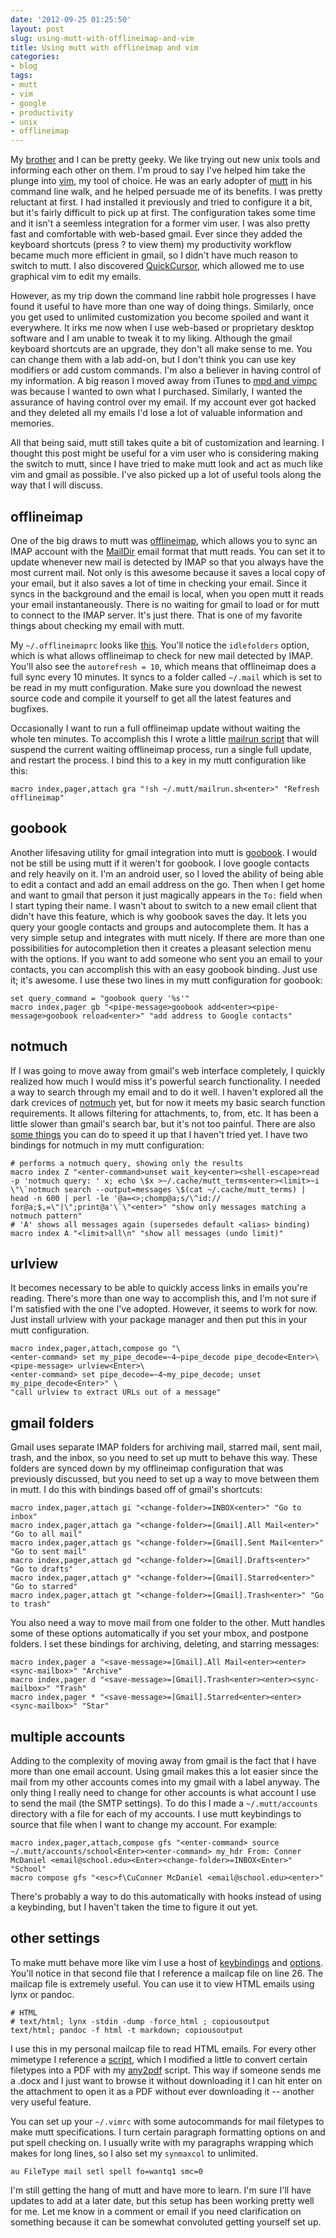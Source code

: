 ```yaml
---
date: '2012-09-25 01:25:50'
layout: post
slug: using-mutt-with-offlineimap-and-vim
title: Using mutt with offlineimap and vim
categories:
- blog
tags:
- mutt
- vim
- google
- productivity
- unix
- offlineimap
---
```


My [brother][caleb] and I can be pretty geeky. We like trying out new unix tools and informing each other on them. I'm proud to say I've helped him take the plunge into [vim][], my tool of choice. He was an early adopter of [mutt][] in his command line walk, and he helped persuade me of its benefits. I was pretty reluctant at first. I had installed it previously and tried to configure it a bit, but it's fairly difficult to pick up at first. The configuration takes some time and it isn't a seemless integration for a former vim user. I was also pretty fast and comfortable with web-based gmail. Ever since they added the keyboard shortcuts (press ? to view them) my productivity workflow became much more efficient in gmail, so I didn't have much reason to switch to mutt. I also discovered [QuickCursor][], which allowed me to use graphical vim to edit my emails.

However, as my trip down the command line rabbit hole progresses I have found it useful to have more than one way of doing things. Similarly, once you get used to unlimited customization you become spoiled and want it everywhere. It irks me now when I use web-based or proprietary desktop software and I am unable to tweak it to my liking. Although the gmail keyboard shortcuts are an upgrade, they don't all make sense to me. You can change them with a lab add-on, but I don't think you can use key modifiers or add custom commands. I'm also a believer in having control of my information. A big reason I moved away from iTunes to [mpd and vimpc][music] was because I wanted to own what I purchased. Similarly, I wanted the assurance of having control over my email. If my account ever got hacked and they deleted all my emails I'd lose a lot of valuable information and memories.

All that being said, mutt still takes quite a bit of customization and learning. I thought this post might be useful for a vim user who is considering making the switch to mutt, since I have tried to make mutt look and act as much like vim and gmail as possible. I've also picked up a lot of useful tools along the way that I will discuss.

## offlineimap

One of the big draws to mutt was [offlineimap][], which allows you to sync an IMAP account with the [MailDir][] email format that mutt reads. You can set it to update whenever new mail is detected by IMAP so that you always have the most current mail. Not only is this awesome because it saves a local copy of your email, but it also saves a lot of time in checking your email. Since it syncs in the background and the email is local, when you open mutt it reads your email instantaneously. There is no waiting for gmail to load or for mutt to connect to the IMAP server. It's just there. That is one of my favorite things about checking my email with mutt.

My `~/.offlineimaprc` looks like [this](https://github.com/connermcd/dotfiles/blob/master/.offlineimaprc.template). You'll notice the `idlefolders` option, which is what allows offlineimap to check for new mail detected by IMAP. You'll also see the `autorefresh = 10`, which means that offlineimap does a full sync every 10 minutes. It syncs to a folder called `~/.mail` which is set to be read in my mutt configuration. Make sure you download the newest source code and compile it yourself to get all the latest features and bugfixes.

Occasionally I want to run a full offlineimap update without waiting the whole ten minutes. To accomplish this I wrote a little [mailrun script][mailrun] that will suspend the current waiting offlineimap process, run a single full update, and restart the process. I bind this to a key in my mutt configuration like this:

```
macro index,pager,attach gra "!sh ~/.mutt/mailrun.sh<enter>" "Refresh offlineimap"
```

## goobook

Another lifesaving utility for gmail integration into mutt is [goobook][]. I would not be still be using mutt if it weren't for goobook. I love google contacts and rely heavily on it. I'm an android user, so I loved the ability of being able to edit a contact and add an email address on the go. Then when I get home and want to gmail that person it just magically appears in the `To:` field when I start typing their name. I wasn't about to switch to a new email client that didn't have this feature, which is why goobook saves the day. It lets you query your google contacts and groups and autocomplete them. It has a very simple setup and integrates with mutt nicely. If there are more than one possibilities for autocompletion then it creates a pleasant selection menu with the options. If you want to add someone who sent you an email to your contacts, you can accomplish this with an easy goobook binding. Just use it; it's awesome. I use these two lines in my mutt configuration for goobook:

```
set query_command = "goobook query '%s'"
macro index,pager gb "<pipe-message>goobook add<enter><pipe-message>goobook reload<enter>" "add address to Google contacts"
```

## notmuch

If I was going to move away from gmail's web interface completely, I quickly realized how much I would miss it's powerful search functionality. I needed a way to search through my email and to do it well. I haven't explored all the dark crevices of [notmuch][] yet, but for now it meets my basic search function requirements. It allows filtering for attachments, to, from, etc. It has been a little slower than gmail's search bar, but it's not too painful. There are also [some things][notspeed] you can do to speed it up that I haven't tried yet. I have two bindings for notmuch in my mutt configuration:

```
# performs a notmuch query, showing only the results
macro index Z "<enter-command>unset wait_key<enter><shell-escape>read -p 'notmuch query: ' x; echo \$x >~/.cache/mutt_terms<enter><limit>~i \"\`notmuch search --output=messages \$(cat ~/.cache/mutt_terms) | head -n 600 | perl -le '@a=<>;chomp@a;s/\^id:// for@a;$,=\"|\";print@a'\`\"<enter>" "show only messages matching a notmuch pattern"
# 'A' shows all messages again (supersedes default <alias> binding)
macro index A "<limit>all\n" "show all messages (undo limit)"
```

## urlview

It becomes necessary to be able to quickly access links in emails you're reading. There's more than one way to accomplish this, and I'm not sure if I'm satisfied with the one I've adopted. However, it seems to work for now. Just install urlview with your package manager and then put this in your mutt configuration.

```
macro index,pager,attach,compose go "\
<enter-command> set my_pipe_decode=~4~pipe_decode pipe_decode<Enter>\
<pipe-message> urlview<Enter>\
<enter-command> set pipe_decode=~4~my_pipe_decode; unset my_pipe_decode<Enter>" \
"call urlview to extract URLs out of a message"
```

## gmail folders

Gmail uses separate IMAP folders for archiving mail, starred mail, sent mail, trash, and the inbox, so you need to set up mutt to behave this way. These folders are synced down by my offlineimap configuration that was previously discussed, but you need to set up a way to move between them in mutt. I do this with bindings based off of gmail's shortcuts:

```
macro index,pager,attach gi "<change-folder>=INBOX<enter>" "Go to inbox"
macro index,pager,attach ga "<change-folder>=[Gmail].All Mail<enter>" "Go to all mail"
macro index,pager,attach gs "<change-folder>=[Gmail].Sent Mail<enter>" "Go to sent mail"
macro index,pager,attach gd "<change-folder>=[Gmail].Drafts<enter>" "Go to drafts"
macro index,pager,attach g* "<change-folder>=[Gmail].Starred<enter>" "Go to starred"
macro index,pager,attach gt "<change-folder>=[Gmail].Trash<enter>" "Go to trash"
```

You also need a way to move mail from one folder to the other. Mutt handles some of these options automatically if you set your mbox, and postpone folders. I set these bindings for archiving, deleting, and starring messages:

```
macro index,pager a "<save-message>=[Gmail].All Mail<enter><enter><sync-mailbox>" "Archive"
macro index,pager d "<save-message>=[Gmail].Trash<enter><enter><sync-mailbox>" "Trash"
macro index,pager * "<save-message>=[Gmail].Starred<enter><enter><sync-mailbox>" "Star"
```

## multiple accounts

Adding to the complexity of moving away from gmail is the fact that I have more than one email account. Using gmail makes this a lot easier since the mail from my other accounts comes into my gmail with a label anyway. The only thing I really need to change for other accounts is what account I use to send the mail (the SMTP settings). To do this I made a `~/.mutt/accounts` directory with a file for each of my accounts. I use mutt keybindings to source that file when I want to change my account. For example:

```
macro index,pager,attach,compose gfs "<enter-command> source ~/.mutt/accounts/school<Enter><enter-command> my_hdr From: Conner McDaniel <email@school.edu><Enter><change-folder>=INBOX<Enter>" "School"
macro compose gfs "<esc>f\CuConner McDaniel <email@school.edu><enter>"
```

There's probably a way to do this automatically with hooks instead of using a keybinding, but I haven't taken the time to figure it out yet.

## other settings

To make mutt behave more like vim I use a host of [keybindings](http://connermcd.com/paste/005650092512.html) and [options](http://connermcd.com/paste/012839092512.html
). You'll notice in that second file that I reference a mailcap file on line 26. The mailcap file is extremely useful. You can use it to view HTML emails using lynx or pandoc.

```
# HTML
# text/html; lynx -stdin -dump -force_html ; copiousoutput
text/html; pandoc -f html -t markdown; copiousoutput
```

I use this in my personal mailcap file to read HTML emails. For every other mimetype I reference a [script][], which I modified a little to convert certain filetypes into a PDF with my [any2pdf][] script. This way if someone sends me a .docx and I just want to browse it without downloading it I can hit enter on the attachment to open it as a PDF without ever downloading it -- another very useful feature.

You can set up your `~/.vimrc` with some autocommands for mail filetypes to make mutt specifications. I turn certain paragraph formatting options on and put spell checking on. I usually write with my paragraphs wrapping which makes for long lines, so I also set my `synmaxcol` to unlimited.

```
au FileType mail setl spell fo=wantq1 smc=0
```

I'm still getting the hang of mutt and have more to learn. I'm sure I'll have updates to add at a later date, but this setup has been working pretty well for me. Let me know in a comment or email if you need clarification on something because it can be somewhat convoluted getting yourself set up.

   [caleb]: http://wcm1.web.rice.edu/
   [vim]: http://www.vim.org/
   [mutt]: http://www.mutt.org/
   [QuickCursor]: http://connermcd.com/blog/2011/11/03/using-vim-anywhere-with-quickcursor.html
   [music]: http://connermcd.com/blog/2012/09/07/the-virtues-of-vimpc.html
   [offlineimap]: http://offlineimap.org/
   [Maildir]: http://en.wikipedia.org/wiki/Maildir
   [mailrun]: http://connermcd.com/paste/083800092512.html
   [goobook]: http://pypi.python.org/pypi/goobook/1.4alpha4
   [notmuch]: http://notmuchmail.org/
   [notspeed]: http://notmuchmail.org/performance/
   [script]: https://gist.github.com/2942855
   [any2pdf]: http://connermcd.com/blog/2011/11/03/using-vim-anywhere-with-quickcursor.html
